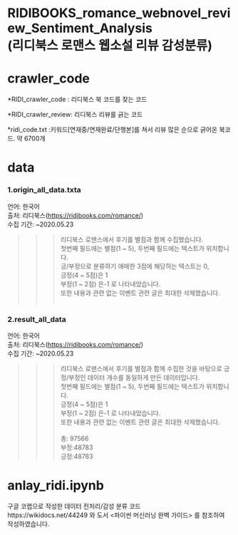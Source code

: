 # RIDIBOOKS_romance_webnovel_review_Sentiment_Analysis<br>(리디북스 로맨스 웹소설 리뷰 감성분류)
<p>
<h1>crawler_code</h1>

*RIDI_crawler_code : 리디북스 북 코드를 찾는 코드

*RIDI_crawler_review: 리디북스 리뷰를 긁는 코드

*ridi_code.txt :키워드[연재중/연재완료/단행본]를 쳐서 리뷰 많은 순으로 긁어온 북코드. 약 6700개
</p>

<p>
  <h1>data</h1>
  
  <h3>1.origin_all_data.txta</h3>

언어: 한국어<br>
출처: 리디북스(https://ridibooks.com/romance/)<br>
수집 기간: ~2020.05.23<br>
>>>리디북스 로맨스에서 후기를 별점과 함께 수집했습니다.<br> 첫번째 필드에는 별점(1 ~ 5), 두번째 필드에는 텍스트가 위치합니다. <br>긍/부정으로 분류하기 애매한 3점에 해당하는 텍스트는 0, <br>긍정(4 ~ 5점)은 1<br> 부정(1 ~ 2점) 은-1 로 나타내었습니다. <br>또한 내용과 관련 없는 이벤트 관련 글은 최대한 삭제했습니다.<br><br>

<h3>2.result_all_data</h3>

언어: 한국어<br>
출처: 리디북스(https://ridibooks.com/romance/)<br>
수집 기간: ~2020.05.23<br>
>>>리디북스 로맨스에서 후기를 별점과 함께 수집한 것을 바탕으로 긍정/부정인 데이터 개수를 동일하게 만든 데이터입니다.<br> 첫번째 필드에는 별점(1 ~ 5), 두번째 필드에는 텍스트가 위치합니다.<br>긍정(4 ~ 5점)은 1<br> 부정(1 ~ 2점) 은-1 로 나타내었습니다. <br>또한 내용과 관련 없는 이벤트 관련 글은 최대한 삭제했습니다.<br><br>
총: 97566<br>
부정:48783 <br>
긍정:48783 <br>
</p>

<p>
<h1>anlay_ridi.ipynb</h1>
구글 코랩으로 작성한 데이터 전처리/감성 분류 코드<br>
https://wikidocs.net/44249 와 도서 <파이썬 머신러닝 완벽 가이드> 를 참조하여 작성하였습니다.

</p>



